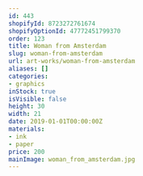 ```yaml
---
id: 443
shopifyId: 8723272761674
shopifyOptionId: 47772451799370
order: 123
title: Woman from Amsterdam
slug: woman-from-amsterdam
url: art-works/woman-from-amsterdam
aliases: []
categories:
- graphics
inStock: true
isVisible: false
height: 30
width: 21
date: 2019-01-01T00:00:00Z
materials:
- ink
- paper
price: 200
mainImage: woman_from_amsterdam.jpg
---
```

